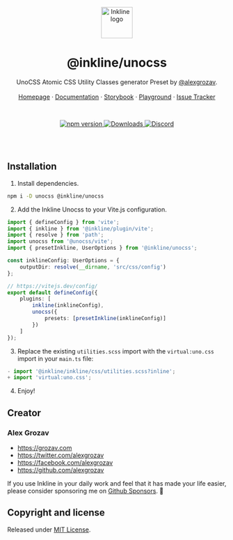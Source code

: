 <p align="center">
    <a href="http://inkline.io/">
        <img src="https://www.inkline.io/assets/images/logo/logo-black.svg" alt="Inkline logo" width=72 height=72>
    </a>
</p>

<h1 align="center">@inkline/unocss</h1>

<p align="center">
    UnoCSS Atomic CSS Utility Classes generator Preset by <a href="https://github.com/alexgrozav">@alexgrozav</a>.
    <br/>
    <br/>
    <a href="https://inkline.io">Homepage</a>
    ·
    <a href="https://inkline.io/docs/introduction">Documentation</a>
    ·
    <a href="https://storybook.inkline.io/">Storybook</a>
    ·
    <a href="https://stackblitz.com/edit/inkline?file=src/App.vue">Playground</a>
    ·
    <a href="https://github.com/inkline/inkline/issues">Issue Tracker</a>
</p>

<br/>

<p align="center">
    <a href="https://www.npmjs.com/package/@inkline/inkline">
        <img src="https://img.shields.io/npm/v/@inkline/unocss.svg" alt="npm version">
    </a>
    <a href="https://www.npmjs.com/package/@inkline/inkline">
        <img src="https://img.shields.io/npm/dm/@inkline/unocss.svg" alt="Downloads">
    </a>
    <a href="https://chat.inkline.io">
        <img src="https://img.shields.io/discord/550436704482492429.svg" alt="Discord">
    </a>
</p>

<br/>
<br/>

## Installation

1. Install dependencies.

~~~bash
npm i -D unocss @inkline/unocss
~~~

2. Add the Inkline Unocss to your Vite.js configuration.

~~~ts
import { defineConfig } from 'vite';
import { inkline } from '@inkline/plugin/vite';
import { resolve } from 'path';
import unocss from '@unocss/vite';
import { presetInkline, UserOptions } from '@inkline/unocss';

const inklineConfig: UserOptions = {
    outputDir: resolve(__dirname, 'src/css/config')
};

// https://vitejs.dev/config/
export default defineConfig({
    plugins: [
        inkline(inklineConfig),
        unocss({
            presets: [presetInkline(inklineConfig)]
        })
    ]
});
~~~

3. Replace the existing `utilities.scss` import with the `virtual:uno.css` import in your `main.ts` file:

```ts
- import '@inkline/inkline/css/utilities.scss?inline';
+ import 'virtual:uno.css';
```

4. Enjoy!


## Creator

### Alex Grozav

-   <https://grozav.com>
-   <https://twitter.com/alexgrozav>
-   <https://facebook.com/alexgrozav>
-   <https://github.com/alexgrozav>

If you use Inkline in your daily work and feel that it has made your life easier, please consider sponsoring me on [Github Sponsors](https://github.com/sponsors/alexgrozav). 💖

## Copyright and license

Released under [MIT License](https://github.com/inkline/unocss/blob/main/packages/docs/LICENSE).

